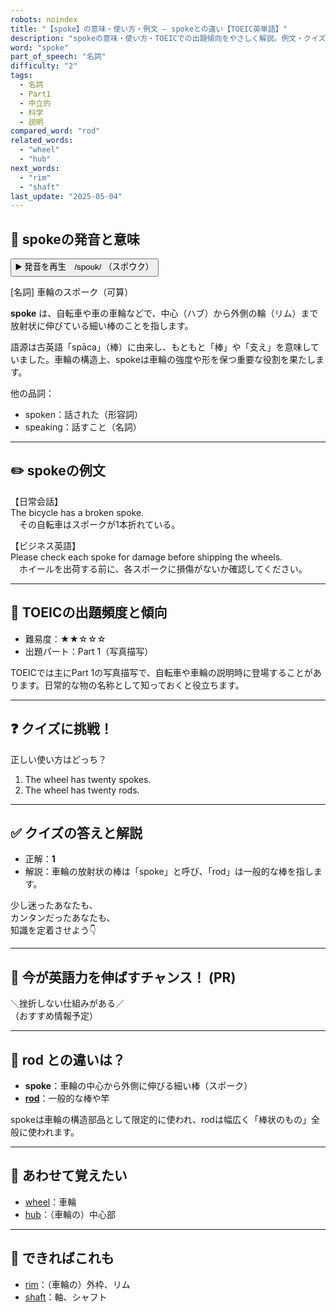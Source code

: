 ```yaml
---
robots: noindex
title: "【spoke】の意味・使い方・例文 ― spokeとの違い【TOEIC英単語】"
description: "spokeの意味・使い方・TOEICでの出題傾向をやさしく解説。例文・クイズ付きでspokeとの違いもわかりやすく学べます。"
word: "spoke"
part_of_speech: "名詞"
difficulty: "2"
tags:
  - 名詞
  - Part1
  - 中立的
  - 科学
  - 説明
compared_word: "rod"
related_words:
  - "wheel"
  - "hub"
next_words:
  - "rim"
  - "shaft"
last_update: "2025-05-04"
---
```


## 🔰 spokeの発音と意味

<button class="play-audio" onclick="playTTS('spoke')">
  <span class="play-audio-main">
    ▶️ 発音を再生　/spoʊk/
  </span>
  <span class="play-audio-sub">
    （スポウク）
  </span>
</button>

[名詞] 車輪のスポーク（可算）

**spoke** は、自転車や車の車輪などで、中心（ハブ）から外側の輪（リム）まで放射状に伸びている細い棒のことを指します。

語源は古英語「spāca」（棒）に由来し、もともと「棒」や「支え」を意味していました。車輪の構造上、spokeは車輪の強度や形を保つ重要な役割を果たします。

他の品詞：  
- spoken：話された（形容詞）
- speaking：話すこと（名詞）

---

## ✏️ spokeの例文

【日常会話】  
The bicycle has a broken spoke.  
　その自転車はスポークが1本折れている。

【ビジネス英語】  
Please check each spoke for damage before shipping the wheels.  
　ホイールを出荷する前に、各スポークに損傷がないか確認してください。

---

## 🎯 TOEICの出題頻度と傾向

- 難易度：★★☆☆☆
- 出題パート：Part 1（写真描写）

TOEICでは主にPart 1の写真描写で、自転車や車輪の説明時に登場することがあります。日常的な物の名称として知っておくと役立ちます。

---

## ❓ クイズに挑戦！

正しい使い方はどっち？

1. The wheel has twenty spokes.  
2. The wheel has twenty rods.

---

## ✅ クイズの答えと解説

- 正解：**1**
- 解説：車輪の放射状の棒は「spoke」と呼び、「rod」は一般的な棒を指します。

少し迷ったあなたも、  
カンタンだったあなたも、  
知識を定着させよう👇️

---

## 🚀 今が英語力を伸ばすチャンス！ (PR)

<div class="info-center">
＼挫折しない仕組みがある／<br>  
（おすすめ情報予定）
</div>

---

## 🤔  rod との違いは？

- **spoke**：車輪の中心から外側に伸びる細い棒（スポーク）
- **[rod](/rod)**：一般的な棒や竿

spokeは車輪の構造部品として限定的に使われ、rodは幅広く「棒状のもの」全般に使われます。

---

## 🧩 あわせて覚えたい

- [wheel](/wheel)：車輪
- [hub](/hub)：（車輪の）中心部

---

## 📖 できればこれも

- [rim](/rim)：（車輪の）外枠、リム
- [shaft](/shaft)：軸、シャフト

<!-- cvid: aid10_bid35 -->
